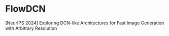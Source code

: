 # FlowDCN
[NeurIPS 2024] Exploring DCN-like Architectures for Fast Image Generation with Arbitrary Resolution
